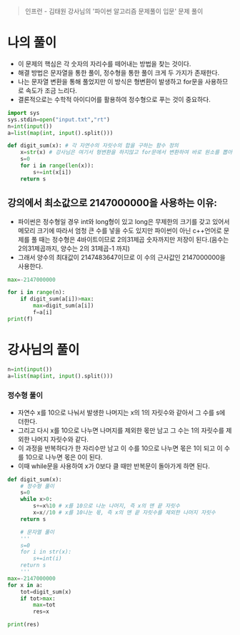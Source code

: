 > 인프런 - 김태원 강사님의 '파이썬 알고리즘 문제풀이 입문' 문제 풀이


# 나의 풀이
- 이 문제의 핵심은 각 숫자의 자리수를 떼어내는 방법을 찾는 것이다.
- 해결 방법은 문자열을 통한 풀이, 정수형을 통한 풀이 크게 두 가지가 존재한다.
- 나는 문자열 변환을 통해 풀었지만 이 방식은 형변환이 발생하고 for문을 사용하므로 속도가 조금 느리다.
- 결론적으로는 수학적 아이디어를 활용하여 정수형으로 푸는 것이 중요하다.

```python
import sys
sys.stdin=open("input.txt","rt")
n=int(input())
a=list(map(int, input().split()))

def digit_sum(x): # 각 자연수의 자릿수의 합을 구하는 함수 정의
    x=str(x) # 강사님은 여기서 형변환을 하지않고 for문에서 변환하여 바로 원소를 뽑아냈다.
    s=0
    for i in range(len(x)):
        s+=int(x[i])
    return s
```

## 강의에서 최소값으로 2147000000을 사용하는 이유:
- 파이썬은 정수형일 경우 int와 long형이 있고 long은 무제한의 크기를 갖고 있어서 메모리 크기에 따라서 엄청 큰 수를 넣을 수도 있지만 파이썬이 아닌 c++언어로 문제를 풀 때는 정수형은 4바이트이므로 2의31제곱 숫자까지만 저장이 된다.(음수는 2의31제곱까지, 양수는 2의 31제곱-1 까지)
- 그래서 양수의 최대값이 2147483647이므로 이 수의 근사값인 2147000000을 사용한다.
```python
max=-2147000000

for i in range(n):
    if digit_sum(a[i])>max:
        max=digit_sum(a[i])
        f=a[i]
print(f)
```
# 강사님의 풀이
```python
n=int(input())
a=list(map(int, input().split()))
```
### 정수형 풀이
- 자연수 x를 10으로 나눠서 발생한 나머지는 x의 1의 자릿수와 같아서 그 수를 s에 더한다.
- 그리고 다시 x를 10으로 나누면 나머지를 제외한 몫만 남고 그 수는 1의 자릿수를 제외한 나머지 자릿수와 같다.
- 이 과정을 반복하다가 한 자리수만 남고 이 수를 10으로 나누면 몫은 1이 되고 이 수를 10으로 나누면 몫은 0이 된다.
- 이때 while문을 사용하여 x가 0보다 클 때만 반복문이 돌아가게 하면 된다.
```python
def digit_sum(x):
    # 정수형 풀이
    s=0
    while x>0:
        s+=x%10 # x를 10으로 나눈 나머지, 즉 x의 맨 끝 자릿수
        x=x//10 # x를 10나눈 몫, 즉 x의 맨 끝 자릿수를 제외한 나머지 자릿수
    return s

    # 문자열 풀이
    '''
    s=0
    for i in str(x):
        s+=int(i)
    return s
    '''
max=-2147000000
for x in a:
    tot=digit_sum(x)
    if tot>max:
        max=tot
        res=x

print(res)
```

